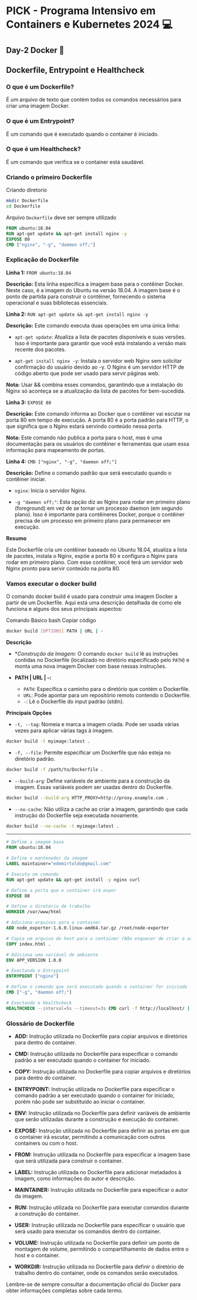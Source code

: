 # PICK - Programa Intensivo em Containers e Kubernetes 2024 :computer: 

## Day-2 Docker :rocket:

## Dockerfile, Entrypoint e Healthcheck

### O que é um Dockerfile?

É um arquivo de texto que contém todos os comandos necessários para criar uma imagem Docker.

### O que é um Entrypoint?

É um comando que é executado quando o container é iniciado.

### O que é um Healthcheck?

É um comando que verifica se o container está saudável.

### Criando o primeiro Dockerfile

Criando diretorio 

```bash
mkdir Dockerfile
cd Dockerfile
```
Arquivo `Dockerfile` deve ser sempre utilizado 

```dockerfile
FROM ubuntu:18.04
RUN apt-get update && apt-get install nginx -y
EXPOSE 80
CMD ["nginx", "-g", "daemon off;"] 
```

### Explicação do Dockerfile

**Linha 1:** `FROM ubuntu:18.04`

**Descrição:** Esta linha especifica a imagem base para o contêiner Docker. Neste caso, é a imagem do Ubuntu na versão 18.04. A imagem base é o ponto de partida para construir o contêiner, fornecendo o sistema operacional e suas bibliotecas essenciais.

**Linha 2:** `RUN apt-get update && apt-get install nginx -y`

**Descrição:** Este comando executa duas operações em uma única linha:

- `apt-get update`: Atualiza a lista de pacotes disponíveis e suas versões. Isso é importante para garantir que você está instalando a versão mais recente dos pacotes.

- `apt-get install nginx -y`: Instala o servidor web Nginx sem solicitar confirmação do usuário devido ao -y. O Nginx é um servidor HTTP de código aberto que pode ser usado para servir páginas web.

**Nota:** Usar && combina esses comandos, garantindo que a instalação do Nginx só aconteça se a atualização da lista de pacotes for bem-sucedida.

**Linha 3:** `EXPOSE 80`

**Descrição:** Este comando informa ao Docker que o contêiner vai escutar na porta 80 em tempo de execução. A porta 80 é a porta padrão para HTTP, o que significa que o Nginx estará servindo conteúdo nessa porta.

**Nota:** Este comando não publica a porta para o host, mas é uma documentação para os usuários do contêiner e ferramentas que usam essa informação para mapeamento de portas.

**Linha 4:** `CMD ["nginx", "-g", "daemon off;"]`

**Descrição:** Define o comando padrão que será executado quando o contêiner iniciar.

- `nginx`: Inicia o servidor Nginx.

- `-g "daemon off;"`: Esta opção diz ao Nginx para rodar em primeiro plano (foreground) em vez de se tornar um processo daemon (em segundo plano). Isso é importante para contêineres Docker, porque o contêiner precisa de um processo em primeiro plano para permanecer em execução.

**Resumo**

Este Dockerfile cria um contêiner baseado no Ubuntu 18.04, atualiza a lista de pacotes, instala o Nginx, expõe a porta 80 e configura o Nginx para rodar em primeiro plano. Com esse contêiner, você terá um servidor web Nginx pronto para servir conteúdo na porta 80.

### Vamos executar o docker build 

O comando docker build é usado para construir uma imagem Docker a partir de um Dockerfile. Aqui está uma descrição detalhada de como ele funciona e alguns dos seus principais aspectos:

Comando Básico
bash
Copiar código

```bash
docker build [OPTIONS] PATH | URL | -
```

**Descrição**

- **Construção da Imagem:* O comando `docker build` lê as instruções contidas no Dockerfile (localizado no diretório especificado pelo `PATH`) e monta uma nova imagem Docker com base nessas instruções.

- **PATH | URL | -:**

    - `PATH`: Especifica o caminho para o diretório que contém o Dockerfile.
    - `URL`: Pode apontar para um repositório remoto contendo o Dockerfile.
    - `-`: Lê o Dockerfile do input padrão (stdin).

**Principais Opções**
- `-t, --tag`: Nomeia e marca a imagem criada. Pode ser usada várias vezes para aplicar várias tags à imagem.

```bash
docker build -t myimage:latest .
```

- `-f, --file`: Permite especificar um Dockerfile que não esteja no diretório padrão.

```bash
docker build -f /path/to/Dockerfile .
```

- `--build-arg`: Define variáveis de ambiente para a construção da imagem. Essas variáveis podem ser usadas dentro do Dockerfile.

```bash
docker build --build-arg HTTP_PROXY=http://proxy.example.com .
```

- `--no-cache`: Não utiliza a cache ao criar a imagem, garantindo que cada instrução do Dockerfile seja executada novamente.

```bash
docker build --no-cache -t myimage:latest .
```





----

```dockerfile
# Define a imagem base
FROM ubuntu:18.04

# Define o mantenedor da imagem
LABEL maintainer="edemirtoldo@gmail.com"

# Executa um comando
RUN apt-get update && apt-get install -y nginx curl

# Define a porta que o container irá expor
EXPOSE 80

# Define o diretório de trabalho
WORKDIR /var/www/html

# Adiciona arquivos para o container
ADD node_exporter-1.6.0.linux-amd64.tar.gz /root/node-exporter

# Copia um arquivo do host para o container (Não esquecer de criar o arquivo index.html)
COPY index.html .

# Adiciona uma variável de ambiente
ENV APP_VERSION 1.0.0

# Exectando o Entrypoint
ENTRYPOINT ["nginx"]

# Define o comando que será executado quando o container for iniciado
CMD ["-g", "daemon off;"]

# Exectando o Healthcheck
HEALTHCHECK --interval=5s --timeout=3s CMD curl -f http://localhost/ || exit 1
```

### Glossário de Dockerfile

- **ADD:** Instrução utilizada no Dockerfile para copiar arquivos e diretórios para dentro do container.

- **CMD:** Instrução utilizada no Dockerfile para especificar o comando padrão a ser executado quando o container for iniciado.

- **COPY:** Instrução utilizada no Dockerfile para copiar arquivos e diretórios para dentro do container.

- **ENTRYPOINT:** Instrução utilizada no Dockerfile para especificar o comando padrão a ser executado quando o container for iniciado, porém não pode ser substituído ao iniciar o container.

- **ENV:** Instrução utilizada no Dockerfile para definir variáveis de ambiente que serão utilizadas durante a construção e execução do container.

- **EXPOSE:** Instrução utilizada no Dockerfile para definir as portas em que o container irá escutar, permitindo a comunicação com outros containers ou com o host.

- **FROM:** Instrução utilizada no Dockerfile para especificar a imagem base que será utilizada para construir o container.

- **LABEL:** Instrução utilizada no Dockerfile para adicionar metadados à imagem, como informações do autor e descrição.

- **MAINTAINER:** Instrução utilizada no Dockerfile para especificar o autor da imagem.

- **RUN:** Instrução utilizada no Dockerfile para executar comandos durante a construção do container.

- **USER:** Instrução utilizada no Dockerfile para especificar o usuário que será usado para executar os comandos dentro do container.

- **VOLUME:** Instrução utilizada no Dockerfile para definir um ponto de montagem de volume, permitindo o compartilhamento de dados entre o host e o container.

- **WORKDIR:** Instrução utilizada no Dockerfile para definir o diretório de trabalho dentro do container, onde os comandos serão executados.

Lembre-se de sempre consultar a documentação oficial do Docker para obter informações completas sobre cada termo.